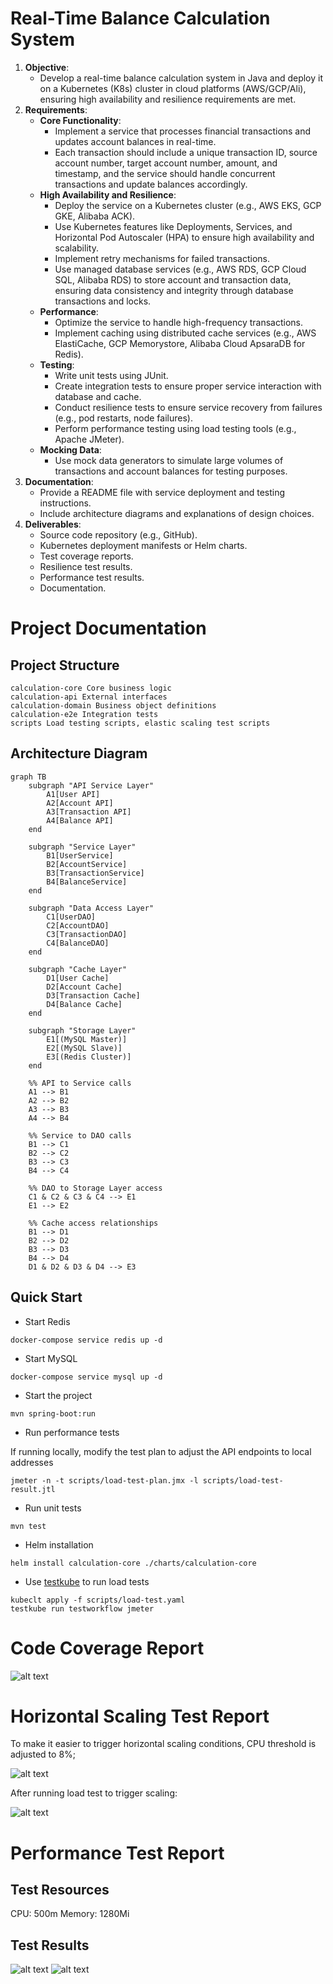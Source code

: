# Real-Time Balance Calculation System

1. **Objective**:
    - Develop a real-time balance calculation system in Java and deploy it on a Kubernetes (K8s) cluster in cloud platforms (AWS/GCP/Ali), ensuring high availability and resilience requirements are met.
2. **Requirements**:
    - **Core Functionality**:
        - Implement a service that processes financial transactions and updates account balances in real-time.
        - Each transaction should include a unique transaction ID, source account number, target account number, amount, and timestamp, and the service should handle concurrent transactions and update balances accordingly.
    - **High Availability and Resilience**:
        - Deploy the service on a Kubernetes cluster (e.g., AWS EKS, GCP GKE, Alibaba ACK).
        - Use Kubernetes features like Deployments, Services, and Horizontal Pod Autoscaler (HPA) to ensure high availability and scalability.
        - Implement retry mechanisms for failed transactions.
        - Use managed database services (e.g., AWS RDS, GCP Cloud SQL, Alibaba RDS) to store account and transaction data, ensuring data consistency and integrity through database transactions and locks.
    - **Performance**:
        - Optimize the service to handle high-frequency transactions.
        - Implement caching using distributed cache services (e.g., AWS ElastiCache, GCP Memorystore, Alibaba Cloud ApsaraDB for Redis).
    - **Testing**:
        - Write unit tests using JUnit.
        - Create integration tests to ensure proper service interaction with database and cache.
        - Conduct resilience tests to ensure service recovery from failures (e.g., pod restarts, node failures).
        - Perform performance testing using load testing tools (e.g., Apache JMeter).
    - **Mocking Data**:
        - Use mock data generators to simulate large volumes of transactions and account balances for testing purposes.
3. **Documentation**:
    - Provide a README file with service deployment and testing instructions.
    - Include architecture diagrams and explanations of design choices.
4. **Deliverables**:
    - Source code repository (e.g., GitHub).
    - Kubernetes deployment manifests or Helm charts.
    - Test coverage reports.
    - Resilience test results.
    - Performance test results.
    - Documentation.

# Project Documentation

## Project Structure

```
calculation-core Core business logic
calculation-api External interfaces
calculation-domain Business object definitions
calculation-e2e Integration tests
scripts Load testing scripts, elastic scaling test scripts
```

## Architecture Diagram
```mermaid
graph TB
    subgraph "API Service Layer"
        A1[User API]
        A2[Account API]
        A3[Transaction API]
        A4[Balance API]
    end

    subgraph "Service Layer"
        B1[UserService]
        B2[AccountService]
        B3[TransactionService]
        B4[BalanceService]
    end

    subgraph "Data Access Layer"
        C1[UserDAO]
        C2[AccountDAO]
        C3[TransactionDAO]
        C4[BalanceDAO]
    end

    subgraph "Cache Layer"
        D1[User Cache]
        D2[Account Cache]
        D3[Transaction Cache]
        D4[Balance Cache]
    end

    subgraph "Storage Layer"
        E1[(MySQL Master)]
        E2[(MySQL Slave)]
        E3[(Redis Cluster)]
    end

    %% API to Service calls
    A1 --> B1
    A2 --> B2
    A3 --> B3
    A4 --> B4

    %% Service to DAO calls
    B1 --> C1
    B2 --> C2
    B3 --> C3
    B4 --> C4

    %% DAO to Storage Layer access
    C1 & C2 & C3 & C4 --> E1
    E1 --> E2

    %% Cache access relationships
    B1 --> D1
    B2 --> D2
    B3 --> D3
    B4 --> D4
    D1 & D2 & D3 & D4 --> E3

```

## Quick Start

- Start Redis
```
docker-compose service redis up -d
```
- Start MySQL
```
docker-compose service mysql up -d
```
- Start the project
```
mvn spring-boot:run
```
- Run performance tests

If running locally, modify the test plan to adjust the API endpoints to local addresses

```
jmeter -n -t scripts/load-test-plan.jmx -l scripts/load-test-result.jtl
```

- Run unit tests
```
mvn test
```

- Helm installation
```
helm install calculation-core ./charts/calculation-core
```

- Use [testkube](https://testkube.io/blog/jmeter-and-kubernetes-how-to-run-tests-efficiently-with-testkube) to run load tests

```
kubeclt apply -f scripts/load-test.yaml
testkube run testworkflow jmeter
```

# Code Coverage Report

![alt text](docs/image.png)

# Horizontal Scaling Test Report

To make it easier to trigger horizontal scaling conditions, CPU threshold is adjusted to 8%;

![alt text](docs/autoscaling1.png)

After running load test to trigger scaling:

![alt text](docs/autoscaling2.png)


# Performance Test Report

## Test Resources

CPU: 500m
Memory: 1280Mi

## Test Results

![alt text](docs/jmeter1.png)
![alt text](docs/jmeter2.png)


